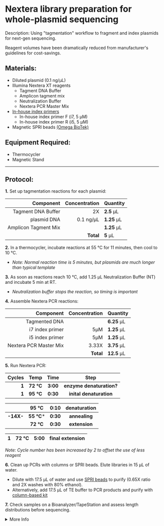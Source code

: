 Nextera library preparation for whole-plasmid sequencing
================================================================================
Description: Using "tagmentation" workflow to fragment and index plasmids for next-gen sequencing.

Reagent volumes have been dramatically reduced from manufacturer's guidelines for cost-savings.

Materials:
--------------------------------------------------------------------------------
  * Diluted plasmid (0.1 ng/µL)
  * Illumina Nextera XT reagents
    * Tagment DNA Buffer
    * Amplicon tagment mix
    * Neutralization Buffer
    * Nextera PCR Master Mix
  * [In-house index primers](../CWML-primers.csv)
    * In-house index primer F (i7, 5 µM)
    * In-house index primer R (i5, 5 µM)
  * Magnetic SPRI beads [(Omega BioTek)](https://www.omegabiotek.com/product/mag-bind-totalpure-ngs/?gclid=CjwKCAiA1eKBBhBZEiwAX3gqlw2-fi_geWTPQcJVkZdR--dL3zrHwdkoLxc-VhABYCzBcpVGy-4v7BoCtjgQAvD_BwE&cn-reloaded=1)

Equipment Required:
--------------------------------------------------------------------------------
  * Thermocycler
  * Magnetic Stand
  
___
Protocol:
--------------------------------------------------------------------------------

**1.** Set up tagmentation reactions for each plasmid:

  | Component | Concentration | Quantity | 
  | ---------: | ---------: | :---------- |
  | Tagment DNA Buffer | 2X | **2.5**  µL | 
  | plasmid DNA | 0.1 ng/µL | **1.25**  µL |
  | Amplicon Tagment Mix || **1.25**  µL |
  || **Total** | **5** µL |
  
  <!-- : in the pipes specify justification -->
  <!-- **X** bolds the inside -->
  
 **2.** In a thermocycler, incubate reactions at 55 °C for 11 minutes, then cool to 10 °C.
   * *Note: Normal reaction time is 5 minutes, but plasmids are much longer than typical template* 

**3.** As soon as reactions reach 10 °C, add 1.25 µL Neutralization Buffer (NT) and incubate 5 min at RT.
  * *Neutralization buffer stops the reaction, so timing is important*
  
**4.** Assemble Nextera PCR reactions:

  | Component | Concentration | Quantity | 
  | ---------: | ---------: | :---------- |
  | Tagmented DNA | | **6.25**  µL | 
  | i7 index primer | 5µM | **1.25**  µL |
  | i5 index primer | 5µM | **1.25**  µL |
  | Nextera PCR Master Mix |3.33X| **3.75**  µL |
  || **Total** | **12.5** µL |
  
**5.** Run Nextera PCR:

  | Cycles | Temp | Time | Step |
  | ---------: | :--------: | :---------: |:---------: |
  | **1** | **72 °C** | **3:00** | **enzyme denaturation?** |
  | **1** | **95 °C** | **0:30** | **inital denaturation** |
  
  || 95 °C | 0:10 | denaturation |
  | ---------: | :--------: | :---------: |:---------: |
  | **-14X-** | **55 °C*** | **0:30** | **annealing** |
  || **72 °C** | **0:30** | **extension** |
 
  | 1 | 72 °C | 5:00 | final extension |
  | ---------: | :--------: | :---------: |:---------: |

*Note: Cycle number has been increased by 2 to offset the use of less reagent*

**6.** Clean up PCRs with columns or SPRI beads. Elute libraries in 15 µL of water.
  * Dilute with 17.5 µL of water and use [SPRI beads](./SPRI-beads.md) to purify (0.65X ratio and 2X washes with 80% ethanol).
  * Alternatively, add 17.5 µL of TE buffer to PCR products and purify with [column-based kit](https://www.neb.com/-/media/nebus/files/protocols/t1030_quick_protocol_card_monarch_pcrdna_cleanup.pdf?rev=df342b32fb1144af88257b50773a0c7a&hash=662C2FB4EA8277B53B4FE89E3D5887A8)
  
**7.** Check samples on a Bioanalyzer/TapeStation and assess length distributions before sequencing.

  
<!-- The text below creates dropdown lists for links to next steps or hyperlinks -->

<details>
  <summary>More Info</summary>
  
  <a href="https://support.illumina.com/content/dam/illumina-support/documents/documentation/chemistry_documentation/samplepreps_nextera/nextera-xt/nextera-xt-library-prep-reference-guide-15031942-05.pdf">
Detailed Nextera Information</a>

<br/>

  <a href="https://www.neb.com/-/media/nebus/files/protocols/t1030_quick_protocol_card_monarch_pcrdna_cleanup.pdf?rev=df342b32fb1144af88257b50773a0c7a&hash=662C2FB4EA8277B53B4FE89E3D5887A8">
Monarch DNA Cleanup (NEB)</a> 

</details>
